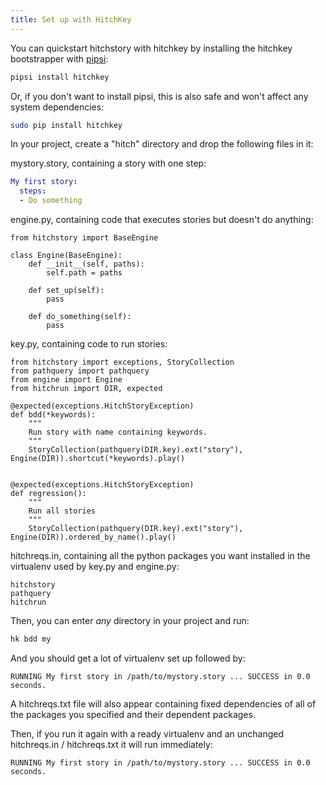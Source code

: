 ```yaml
---
title: Set up with HitchKey
---
```


You can quickstart hitchstory with hitchkey by installing the hitchkey bootstrapper with [pipsi](https://github.com/mitsuhiko/pipsi):

```bash
pipsi install hitchkey
```

Or, if you don't want to install pipsi, this is also safe and won't affect any system dependencies:

```bash
sudo pip install hitchkey
```

In your project, create a "hitch" directory and drop the following files in it:

mystory.story, containing a story with one step:

```yaml
My first story:
  steps:
  - Do something
```

engine.py, containing code that executes stories but doesn't do anything:

```
from hitchstory import BaseEngine

class Engine(BaseEngine):
    def __init__(self, paths):
        self.path = paths

    def set_up(self):
        pass

    def do_something(self):
        pass
```

key.py, containing code to run stories:

```
from hitchstory import exceptions, StoryCollection
from pathquery import pathquery
from engine import Engine
from hitchrun import DIR, expected

@expected(exceptions.HitchStoryException)
def bdd(*keywords):
    """
    Run story with name containing keywords.
    """
    StoryCollection(pathquery(DIR.key).ext("story"), Engine(DIR)).shortcut(*keywords).play()


@expected(exceptions.HitchStoryException)
def regression():
    """
    Run all stories
    """
    StoryCollection(pathquery(DIR.key).ext("story"), Engine(DIR)).ordered_by_name().play()
```

hitchreqs.in, containing all the python packages you want installed in the virtualenv used by key.py and engine.py:

```
hitchstory
pathquery
hitchrun
```

Then, you can enter *any* directory in your project and run:

```bash
hk bdd my
```

And you should get a lot of virtualenv set up followed by:

```
RUNNING My first story in /path/to/mystory.story ... SUCCESS in 0.0 seconds.
```

A hitchreqs.txt file will also appear containing fixed dependencies of all of the packages
you specified and their dependent packages.

Then, if you run it again with a ready virtualenv and an unchanged hitchreqs.in / hitchreqs.txt it will run immediately:

```
RUNNING My first story in /path/to/mystory.story ... SUCCESS in 0.0 seconds.
```

